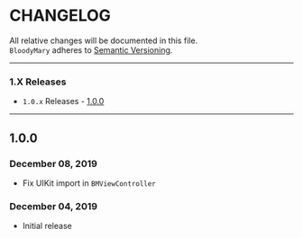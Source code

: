 # CHANGELOG

All relative changes will be documented in this file. \
`BloodyMary` adheres to [Semantic Versioning](https://semver.org).

***

### 1.X Releases
- `1.0.x` Releases - [1.0.0](#100)

***

## 1.0.0
### December 08, 2019

* Fix UIKit import in `BMViewController`

### December 04, 2019

* Initial release
